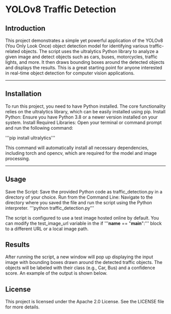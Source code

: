 # YOLOv8 Traffic Detection

## Introduction

This project demonstrates a simple yet powerful application of the YOLOv8 (You Only Look Once) object detection model for identifying various traffic-related objects. The script uses the ultralytics Python library to analyze a given image and detect objects such as cars, buses, motorcycles, traffic lights, and more. It then draws bounding boxes around the detected objects and displays the results. This is a great starting point for anyone interested in real-time object detection for computer vision applications.

---
## Installation

To run this project, you need to have Python installed. The core functionality relies on the ultralytics library, which can be easily installed using pip.
Install Python: Ensure you have Python 3.8 or a newer version installed on your system.
Install Required Libraries: Open your terminal or command prompt and run the following command:

'''pip install ultralytics'''


This command will automatically install all necessary dependencies, including torch and opencv, which are required for the model and image processing.

---

## Usage
Save the Script: Save the provided Python code as traffic_detection.py in a directory of your choice.
Run from the Command Line: Navigate to the directory where you saved the file and run the script using the Python interpreter.
'''python traffic_detection.py'''


The script is configured to use a test image hosted online by default. You can modify the test_image_url variable in the if '''__name__ == "__main__":'''  block to a different URL or a local image path.

## Results
After running the script, a new window will pop up displaying the input image with bounding boxes drawn around the detected traffic objects. The objects will be labeled with their class (e.g., Car, Bus) and a confidence score. An example of the output is shown below.

<div align="center">

</div>

## License
This project is licensed under the Apache 2.0 License. See the LICENSE file for more details.

